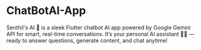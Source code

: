 # ChatBotAI-App
Senthil's AI 🤖 is a sleek Flutter chatbot AI app powered by Google Gemini API for smart, real-time conversations. It’s your personal AI assistant 🧠📱 — ready to answer questions, generate content, and chat anytime!
